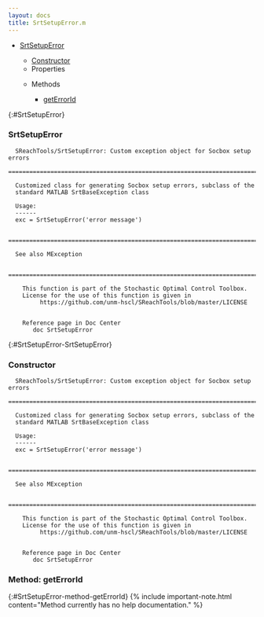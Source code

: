 ```yaml
---
layout: docs
title: SrtSetupError.m
---
```


<ul class="doc-list">
    <li class="doc-list"><a href="#SrtSetupError">SrtSetupError</a></li>
    <ul class="doc-list">
        <li><a href="#SrtSetupError-SrtSetupError">Constructor</a></li>
        <li>Properties</li>
        <ul class="doc-list">
        </ul>
        <li>Methods</li>
        <ul class="doc-list">
            <li class="doc-list"><a href="#SrtSetupError-method-getErrorId">getErrorId</a></li>
        </ul>
    </ul>
</ul>

{:#SrtSetupError}
### SrtSetupError
```
  SReachTools/SrtSetupError: Custom exception object for Socbox setup errors
  ============================================================================
  
  Customized class for generating Socbox setup errors, subclass of the 
  standard MATLAB SrtBaseException class
 
  Usage:
  ------
  exc = SrtSetupError('error message')
 
  ============================================================================
 
  See also MException
 
  ============================================================================
 
    This function is part of the Stochastic Optimal Control Toolbox.
    License for the use of this function is given in
         https://github.com/unm-hscl/SReachTools/blob/master/LICENSE
  

    Reference page in Doc Center
       doc SrtSetupError

```

{:#SrtSetupError-SrtSetupError}
### Constructor
```
  SReachTools/SrtSetupError: Custom exception object for Socbox setup errors
  ============================================================================
  
  Customized class for generating Socbox setup errors, subclass of the 
  standard MATLAB SrtBaseException class
 
  Usage:
  ------
  exc = SrtSetupError('error message')
 
  ============================================================================
 
  See also MException
 
  ============================================================================
 
    This function is part of the Stochastic Optimal Control Toolbox.
    License for the use of this function is given in
         https://github.com/unm-hscl/SReachTools/blob/master/LICENSE
  

    Reference page in Doc Center
       doc SrtSetupError

```

### Method: getErrorId
{:#SrtSetupError-method-getErrorId}
{% include important-note.html content="Method currently has no help documentation." %}


